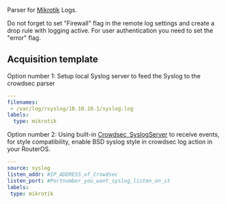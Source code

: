 Parser for [Mikrotik](https://mikrotik.com/) Logs.

Do not forget to set "Firewall" flag in the remote log settings and create a drop rule with logging active.
For user authentication you need to set the "error" flag.

## Acquisition template

Option number 1:
Setup local Syslog server to feed the Syslog to the crowdsec parser

```yaml
---
filenames:
 - /var/log/rsyslog/10.10.10.1/syslog.log
labels:
  type: mikrotik
```

Option number 2:
Using built-in [Crowdsec&ensp;SyslogServer](https://docs.crowdsec.net/docs/data_sources/syslog) to receive events, for style compatibility, enable BSD syslog style in crowdsec log action in your RouterOS.

```yaml
---
source: syslog
listen_addr: #IP_ADDRESS_of_Crowdsec
listen_port: #Portnumber_you_want_syslog_listen_on_it
labels:
 type: mikrotik
```
